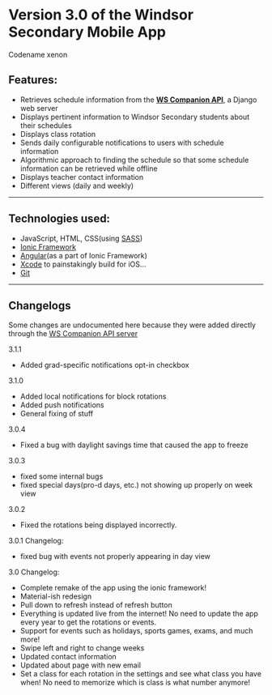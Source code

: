 # Version 3.0 of the Windsor Secondary Mobile App
Codename xenon

## Features:
* Retrieves schedule information from the **[WS Companion API](https://github.com/MaldorLevr/neon-webapp)**, a Django web server
* Displays pertinent information to Windsor Secondary students about their schedules
* Displays class rotation
* Sends daily configurable notifications to users with schedule information
* Algorithmic approach to finding the schedule so that some schedule information can be retrieved while offline
* Displays teacher contact information
* Different views (daily and weekly)

--------------------------------------------------------------------------------

## Technologies used:
* JavaScript, HTML, CSS(using [SASS](http://sass-lang.com/))
* [Ionic Framework](http://ionicframework.com/)
* [Angular](https://angularjs.org/)(as a part of Ionic Framework)
* [Xcode](https://developer.apple.com/xcode/) to painstakingly build for iOS...
* [Git](https://git-scm.com/)

--------------------------------------------------------------------------------

## Changelogs

Some changes are undocumented here because they were added directly through the [WS Companion API server](https://github.com/MaldorLevr/neon-webapp)

3.1.1
* Added grad-specific notifications opt-in checkbox

3.1.0
* Added local notifications for block rotations
* Added push notifications
* General fixing of stuff

3.0.4
* Fixed a bug with daylight savings time that caused the app to freeze

3.0.3
* fixed some internal bugs
* fixed special days(pro-d days, etc.) not showing up properly on week view

3.0.2
* Fixed the rotations being displayed incorrectly.

3.0.1 Changelog:
* fixed bug with events not properly appearing in day view

3.0 Changelog:
* Complete remake of the app using the ionic framework!
* Material-ish redesign
* Pull down to refresh instead of refresh button
* Everything is updated live from the internet! No need to update the app every year to get the rotations or events.
* Support for events such as holidays, sports games, exams, and much more!
* Swipe left and right to change weeks
* Updated contact information
* Updated about page with new email
* Set a class for each rotation in the settings and see what class you have when! No need to memorize which is class is what number anymore!
